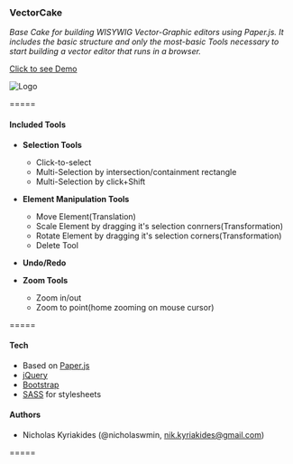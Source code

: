 ### VectorCake

*Base Cake for building WISYWIG Vector-Graphic editors using Paper.js. 
It includes the basic structure and only the most-basic Tools necessary to start building a vector editor that runs in a browser.*

[Click to see Demo](http://nicholaswmin.github.io/vectorCake/)

![Logo](http://nicholaswmin.github.io/vectorCake/logo.png)

=====

#### Included Tools ####

- **Selection Tools**
    - Click-to-select
    - Multi-Selection by intersection/containment rectangle
    - Multi-Selection by click+Shift

- **Element Manipulation Tools**
    - Move Element(Translation)
    - Scale Element by dragging it's selection conrners(Transformation)
    - Rotate Element by dragging it's selection corners(Transformation)
    - Delete Tool

- **Undo/Redo**

- **Zoom Tools**    
    - Zoom in/out 
    - Zoom to point(home zooming on mouse cursor)

=====

#### Tech ####
 - Based on [Paper.js](http://www.paperjs.org) 
 - [jQuery](http://www.jquery.com) 
 - [Bootstrap](http://www.getbootstrap.com) 
 - [SASS](http://sass-lang.com/) for stylesheets


#### Authors ####
 - Nicholas Kyriakides (@nicholaswmin, nik.kyriakides@gmail.com) 
 
=====
